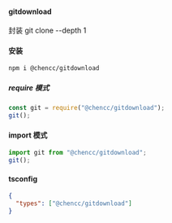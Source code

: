 #### gitdownload

封装 git clone --depth 1

#### 安装

```bash
npm i @chencc/gitdownload
```

##### require 模式

```js
const git = require("@chencc/gitdownload");
git();
```

#### import 模式

```ts
import git from "@chencc/gitdownload";
git();
```

#### tsconfig

```json
{
  "types": ["@chencc/gitdownload"]
}
```

